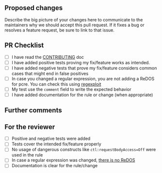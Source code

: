## Proposed changes

Describe the big picture of your changes here to communicate to the maintainers why we should accept this pull request. If it fixes a bug or resolves a feature request, be sure to link to that issue.

<!-- Github Tip: adding the text 'Fixes #<issue>' or 'Closes #<issue>' will automatically close the mentioned issue. -->

## PR Checklist

<!-- _Put an `x` in the boxes that apply. You can also fill these out after creating the PR. If you're unsure about any of them, don't hesitate to ask. We're here to help! This is simply a reminder of what we are going to look for before merging your code._ -->

- [ ] I have read the [CONTRIBUTING](https://github.com/coreruleset/coreruleset/blob/v4.0/dev/CONTRIBUTING.md) doc
- [ ] I have added positive tests proving my fix/feature works as intended.
- [ ] I have added negative tests that prove my fix/feature considers common cases that might end in false positives
- [ ] In case you changed a regular expression, you are not adding a ReDOS for pcre. You can check this using [regexploit](https://github.com/doyensec/regexploit)
- [ ] My test use the `comment` field to write the expected behavior
- [ ] I have added documentation for the rule or change (when appropriate)

## Further comments

<!-- If this is a relatively large or complex change, kick off the discussion by explaining why you chose the solution you did and what alternatives you considered, etc... If there are no additional comments, you may remove this section. -->

## For the reviewer

<!-- Don't remove this part. Reviewers will use it as guidance for the review process. -->

- [ ] Positive and negative tests were added
- [ ] Tests cover the intended fix/feature properly
- [ ] No usage of dangerous constructs like `ctl:requestBodyAccess=Off` were used in the rule
- [ ] In case a regular expression was changed, [there is no ReDOS](https://github.com/coreruleset/coreruleset/wiki/Testing-for-Regular-Expresion-DoS)
- [ ] Documentation is clear for the rule/change
